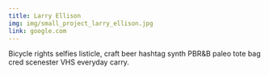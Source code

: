 ```yaml
---
title: Larry Ellison
img: img/small_project_larry_ellison.jpg
link: google.com
---
```

Bicycle rights selfies listicle, craft beer hashtag synth PBR&B paleo tote bag cred scenester VHS everyday carry.